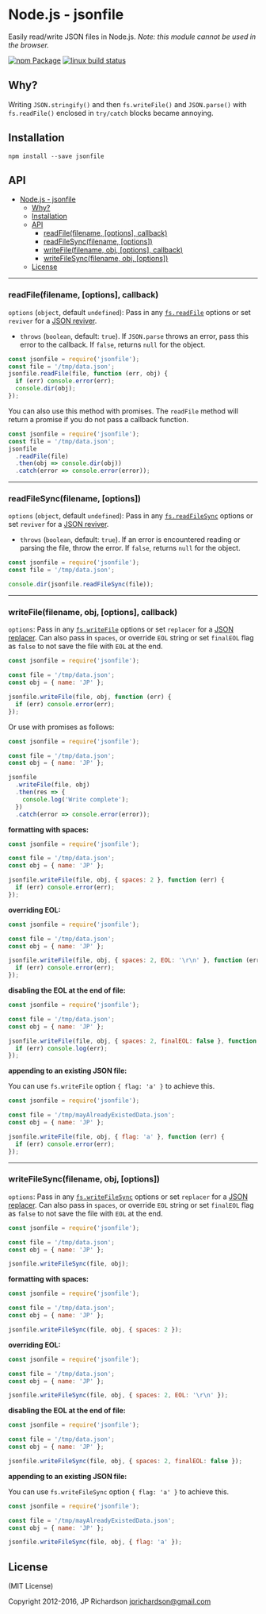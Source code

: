 # Node.js - jsonfile

Easily read/write JSON files in Node.js. _Note: this module cannot be used in the browser._

[![npm Package](https://img.shields.io/npm/v/jsonfile.svg?style=flat-square)](https://www.npmjs.org/package/@3xpo/jsonfile)
[![linux build status](https://img.shields.io/github/actions/workflow/status/jprichardson/node-jsonfile/ci.yml?branch=master)](https://github.com/jprichardson/node-jsonfile/actions?query=branch%3Amaster)

## Why?

Writing `JSON.stringify()` and then `fs.writeFile()` and `JSON.parse()` with `fs.readFile()` enclosed in `try/catch` blocks became annoying.

## Installation

    npm install --save jsonfile

## API

- [Node.js - jsonfile](#nodejs---jsonfile)
  - [Why?](#why)
  - [Installation](#installation)
  - [API](#api)
    - [readFile(filename, \[options\], callback)](#readfilefilename-options-callback)
    - [readFileSync(filename, \[options\])](#readfilesyncfilename-options)
    - [writeFile(filename, obj, \[options\], callback)](#writefilefilename-obj-options-callback)
    - [writeFileSync(filename, obj, \[options\])](#writefilesyncfilename-obj-options)
  - [License](#license)

---

### readFile(filename, [options], callback)

`options` (`object`, default `undefined`): Pass in any [`fs.readFile`](https://nodejs.org/api/fs.html#fs_fs_readfile_path_options_callback) options or set `reviver` for a [JSON reviver](https://developer.mozilla.org/en-US/docs/Web/JavaScript/Reference/Global_Objects/JSON/parse).

- `throws` (`boolean`, default: `true`). If `JSON.parse` throws an error, pass this error to the callback.
  If `false`, returns `null` for the object.

```js
const jsonfile = require('jsonfile');
const file = '/tmp/data.json';
jsonfile.readFile(file, function (err, obj) {
  if (err) console.error(err);
  console.dir(obj);
});
```

You can also use this method with promises. The `readFile` method will return a promise if you do not pass a callback function.

```js
const jsonfile = require('jsonfile');
const file = '/tmp/data.json';
jsonfile
  .readFile(file)
  .then(obj => console.dir(obj))
  .catch(error => console.error(error));
```

---

### readFileSync(filename, [options])

`options` (`object`, default `undefined`): Pass in any [`fs.readFileSync`](https://nodejs.org/api/fs.html#fs_fs_readfilesync_path_options) options or set `reviver` for a [JSON reviver](https://developer.mozilla.org/en-US/docs/Web/JavaScript/Reference/Global_Objects/JSON/parse).

- `throws` (`boolean`, default: `true`). If an error is encountered reading or parsing the file, throw the error. If `false`, returns `null` for the object.

```js
const jsonfile = require('jsonfile');
const file = '/tmp/data.json';

console.dir(jsonfile.readFileSync(file));
```

---

### writeFile(filename, obj, [options], callback)

`options`: Pass in any [`fs.writeFile`](https://nodejs.org/api/fs.html#fs_fs_writefile_file_data_options_callback) options or set `replacer` for a [JSON replacer](https://developer.mozilla.org/en-US/docs/Web/JavaScript/Reference/Global_Objects/JSON/stringify). Can also pass in `spaces`, or override `EOL` string or set `finalEOL` flag as `false` to not save the file with `EOL` at the end.

```js
const jsonfile = require('jsonfile');

const file = '/tmp/data.json';
const obj = { name: 'JP' };

jsonfile.writeFile(file, obj, function (err) {
  if (err) console.error(err);
});
```

Or use with promises as follows:

```js
const jsonfile = require('jsonfile');

const file = '/tmp/data.json';
const obj = { name: 'JP' };

jsonfile
  .writeFile(file, obj)
  .then(res => {
    console.log('Write complete');
  })
  .catch(error => console.error(error));
```

**formatting with spaces:**

```js
const jsonfile = require('jsonfile');

const file = '/tmp/data.json';
const obj = { name: 'JP' };

jsonfile.writeFile(file, obj, { spaces: 2 }, function (err) {
  if (err) console.error(err);
});
```

**overriding EOL:**

```js
const jsonfile = require('jsonfile');

const file = '/tmp/data.json';
const obj = { name: 'JP' };

jsonfile.writeFile(file, obj, { spaces: 2, EOL: '\r\n' }, function (err) {
  if (err) console.error(err);
});
```

**disabling the EOL at the end of file:**

```js
const jsonfile = require('jsonfile');

const file = '/tmp/data.json';
const obj = { name: 'JP' };

jsonfile.writeFile(file, obj, { spaces: 2, finalEOL: false }, function (err) {
  if (err) console.log(err);
});
```

**appending to an existing JSON file:**

You can use `fs.writeFile` option `{ flag: 'a' }` to achieve this.

```js
const jsonfile = require('jsonfile');

const file = '/tmp/mayAlreadyExistedData.json';
const obj = { name: 'JP' };

jsonfile.writeFile(file, obj, { flag: 'a' }, function (err) {
  if (err) console.error(err);
});
```

---

### writeFileSync(filename, obj, [options])

`options`: Pass in any [`fs.writeFileSync`](https://nodejs.org/api/fs.html#fs_fs_writefilesync_file_data_options) options or set `replacer` for a [JSON replacer](https://developer.mozilla.org/en-US/docs/Web/JavaScript/Reference/Global_Objects/JSON/stringify). Can also pass in `spaces`, or override `EOL` string or set `finalEOL` flag as `false` to not save the file with `EOL` at the end.

```js
const jsonfile = require('jsonfile');

const file = '/tmp/data.json';
const obj = { name: 'JP' };

jsonfile.writeFileSync(file, obj);
```

**formatting with spaces:**

```js
const jsonfile = require('jsonfile');

const file = '/tmp/data.json';
const obj = { name: 'JP' };

jsonfile.writeFileSync(file, obj, { spaces: 2 });
```

**overriding EOL:**

```js
const jsonfile = require('jsonfile');

const file = '/tmp/data.json';
const obj = { name: 'JP' };

jsonfile.writeFileSync(file, obj, { spaces: 2, EOL: '\r\n' });
```

**disabling the EOL at the end of file:**

```js
const jsonfile = require('jsonfile');

const file = '/tmp/data.json';
const obj = { name: 'JP' };

jsonfile.writeFileSync(file, obj, { spaces: 2, finalEOL: false });
```

**appending to an existing JSON file:**

You can use `fs.writeFileSync` option `{ flag: 'a' }` to achieve this.

```js
const jsonfile = require('jsonfile');

const file = '/tmp/mayAlreadyExistedData.json';
const obj = { name: 'JP' };

jsonfile.writeFileSync(file, obj, { flag: 'a' });
```

## License

(MIT License)

Copyright 2012-2016, JP Richardson <jprichardson@gmail.com>
